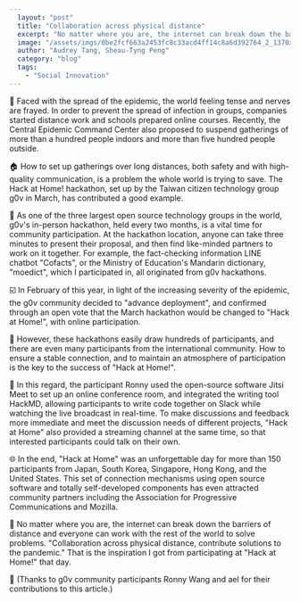 ```yaml
---
  layout: "post"
  title: "Collaboration across physical distance"
  excerpt: "No matter where you are, the internet can break down the barriers of distance and everyone can work with the rest of the world to solve problems."
  image: "/assets/imgs/0be2fcf663a2453fc8c33acd4ff14c8a6d392764_2_1370x1000.png"
  author: "Audrey Tang, Sheau-Tyng Peng"
  category: "blog"
  tags: 
    - "Social Innovation"
---
```


🏫 Faced with the spread of the epidemic, the world feeling tense and nerves are frayed. In order to prevent the spread of infection in groups, companies started distance work and schools prepared online courses. Recently, the Central Epidemic Command Center also proposed to suspend gatherings of more than a hundred people indoors and more than five hundred people outside. 

🏠 How to set up gatherings over long distances, both safety and with high-quality communication, is a problem the whole world is trying to save. The Hack at Home! hackathon, set up by the Taiwan citizen technology group g0v in March, has contributed a good example.

🎨 As one of the three largest open source technology groups in the world, g0v's in-person hackathon, held every two months, is a vital time for community participation. At the hackathon location, anyone can take three minutes to present their proposal, and then find like-minded partners to work on it together. For example, the fact-checking information LINE  chatbot "Cofacts", or the Ministry of Education's Mandarin dictionary, "moedict", which I participated in, all originated from g0v hackathons. 

☑️ In February of this year, in light of the increasing severity of the epidemic, the g0v community decided to "advance deployment", and confirmed through an open vote that the March hackathon would be changed to "Hack at Home!", with online participation. 

🍕 However, these hackathons easily draw hundreds of participants, and there are even many participants from the international community. How to ensure a stable connection, and to maintain an atmosphere of participation is the key to the success of "Hack at Home!". 

🎥 In this regard, the participant Ronny used the open-source software Jitsi Meet to set up an online conference room, and integrated the writing tool HackMD, allowing participants to write code together on Slack while watching the live broadcast in real-time.  To make discussions and feedback more immediate and meet the discussion needs of different projects, "Hack at Home" also provided a streaming channel at the same time, so that interested participants could talk on their own. 

🌐 In the end, "Hack at Home" was an unforgettable day for more than 150 participants from Japan, South Korea, Singapore, Hong Kong, and the United States. This set of connection mechanisms using open source software and totally self-developed components has even attracted community partners including the Association for Progressive Communications and Mozilla.

👐 No matter where you are, the internet can break down the barriers of distance and everyone can work with the rest of the world to solve problems. "Collaboration across physical distance, contribute solutions to the pandemic." That is the inspiration I got from participating at "Hack at Home!" that day. 

🙏 (Thanks to g0v community participants Ronny Wang and ael for their contributions to this article.)
